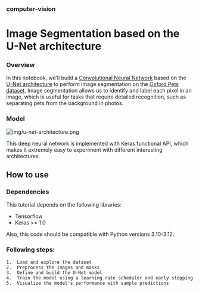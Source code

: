 ###     **computer-vision**
#     Image Segmentation based on the U-Net architecture

### Overview

In this notebook, we’ll build a [Convolutional Neural Network](https://www.ibm.com/topics/convolutional-neural-networks)  based on the [U-Net architecture](https://www.geeksforgeeks.org/u-net-architecture-explained/) to perform image segmentation on the [Oxford Pets dataset](http://www.robots.ox.ac.uk/~vgg/data/pets/data/images.tar.gz). Image segmentation allows us to identify and label each pixel in an image, which is useful for tasks that require detailed recognition, such as separating pets from the background in photos.

### Model

![img/u-net-architecture.png](https://miro.medium.com/v2/resize:fit:828/format:webp/1*x0kR2rGlTibVbu8InCNBVg.jpeg)

This deep neural network is implemented with Keras functional API, which makes it extremely easy to experiment with different interesting architectures.

## How to use

### Dependencies

This tutorial depends on the following libraries:

* Tensorflow
* Keras >= 1.0

Also, this code should be compatible with Python versions 3.10-3.12.


### Following steps:

    1.  Load and explore the dataset
    2.  Preprocess the images and masks
    3.  Define and build the U-Net model
    4.  Train the model using a learning rate scheduler and early stopping
    5.  Visualize the model's performance with sample predictions
